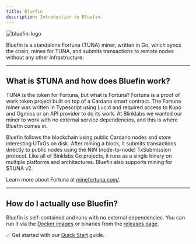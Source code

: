 ```yaml
---
title: Bluefin
description: Introduction to Bluefin.
---
```


![bluefin-logo](/bluefin-logo.png)

Bluefin is a standalone Fortuna (TUNA) miner, written in Go, which syncs the chain, mines for TUNA, and submits transactions to remote nodes without any other infrastructure.  

***

## What is $TUNA and how does Bluefin work?

TUNA is the token for Fortuna, but what is Fortuna? Fortuna is a proof of work token project built on top of a Cardano smart contract. The Fortuna miner was written in Typescript using Lucid and required access to Kupo and Ogmios or an API provider to do its work. At Blinklabs we wanted our miner to work with no external service dependencies, and this is where Bluefin comes in.  

Bluefin follows the blockchain using public Cardano nodes and store interesting UTxOs on disk. After mining a block, it submits transactions directly to public nodes using the NtN (node-to-node) TxSubmission protocol. Like all of Binklabs Go projects, it runs as a single binary on multiple platforms and architectures. Bluefin also supports mining for $TUNA v2.  

Learn more about Fortuna at <a href="https://minefortuna.com/" target="_blank">minefortuna.com/</a>.  

***

## How do I actually use Bluefin?

Bluefin is self-contained and runs with no external dependencies. You can run it via the <a href="https://github.com/blinklabs-io/bluefin/pkgs/container/bluefin" target="_blank">Docker images</a> or binaries from the <a href="https://github.com/blinklabs-io/bluefin/releases" target="_blank">releases page</a>.  

✅ Get started with our [Quick Start](../002-quick-start-overview) guide.  
